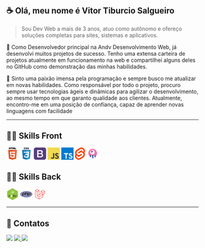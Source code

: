 ## ☕ Olá, meu nome é <strong>Vitor Tiburcio Salgueiro</strong>

> Sou Dev Web a mais de 3 anos, atuo como autônomo e ofereço soluções completas para sites, sistemas e aplicativos.

💼 Como Desenvolvedor principal na Andv Desenvolvimento Web, já desenvolvi muitos projetos de sucesso. Tenho uma extensa carteira de projetos atualmente em funcionamento na web e compartilhei alguns deles no GitHub como demonstração das minhas habilidades.

💬 Sinto uma paixão imensa pela programação e sempre busco me atualizar em novas habilidades. Como responsável por todo o projeto, procuro sempre usar tecnologias ágeis e dinâmicas para agilizar o desenvolvimento, ao mesmo tempo em que garanto qualidade aos clientes. Atualmente, encontro-me em uma posição de confiança, capaz de aprender novas linguagens com facilidade

----

## 🧑‍💻 Skills Front
<code><img height="32" src="https://raw.githubusercontent.com/github/explore/80688e429a7d4ef2fca1e82350fe8e3517d3494d/topics/html/html.png" alt="HTML5"/></code> <code><img height="32" src="https://raw.githubusercontent.com/github/explore/80688e429a7d4ef2fca1e82350fe8e3517d3494d/topics/css/css.png" alt="CSS"/></code> <code><img height="32" src="https://raw.githubusercontent.com/github/explore/80688e429a7d4ef2fca1e82350fe8e3517d3494d/topics/bootstrap/bootstrap.png" alt="Bootstrap"/></code> <code><img height="32" src="https://raw.githubusercontent.com/github/explore/80688e429a7d4ef2fca1e82350fe8e3517d3494d/topics/javascript/javascript.png" alt="Javascript"/></code>
<code><img height="32" src="https://raw.githubusercontent.com/github/explore/80688e429a7d4ef2fca1e82350fe8e3517d3494d/topics/typescript/typescript.png" alt="Typescript"/></code>
<code><img height="32" src="icons/svelte.png" alt="Svelte"/></code> <code><img height="32" src="icons/livewire.png" alt="Livewire"/></code>

## 🧑‍💻 Skills Back

<code><img height="32" src="icons/node.png" alt="Nodejs"/></code>
<code><img height="32" src="https://raw.githubusercontent.com/github/explore/80688e429a7d4ef2fca1e82350fe8e3517d3494d/topics/php/php.png" alt="PHP"/></code> <code><img height="32" src="https://raw.githubusercontent.com/github/explore/80688e429a7d4ef2fca1e82350fe8e3517d3494d/topics/laravel/laravel.png" alt="Laravel"/></code>


---

## 📲 Contatos

  <a href="https://www.linkedin.com/in/vitorsalgueiro/" target="_blanck" alt="Linkedin"><img src="https://img.shields.io/badge/LinkedIn-0077B5?style=for-the-badge&logo=linkedin&logoColor=white" /></a> <a href="https://api.whatsapp.com/send?phone=5524988667798" target="_blanck" alt="WhatsApp"><img src="https://img.shields.io/badge/WhatsApp-25D366?style=for-the-badge&logo=whatsapp&logoColor=white"/>
  </a> <a href=" https://t.me/VitorSalgueiro" target="_blanck" alt="WhatsApp"><img src="https://img.shields.io/badge/Telegram-2CA5E0?style=for-the-badge&logo=telegram&logoColor=white"/></a>




